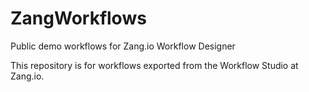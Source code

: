# ZangWorkflows
Public demo workflows for Zang.io Workflow Designer

This repository is for workflows exported from the Workflow Studio at Zang.io.  
